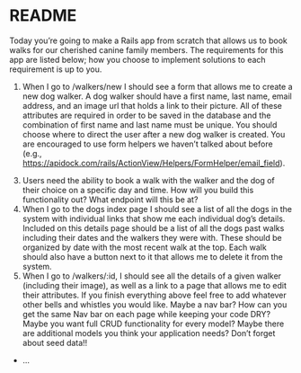 # README

Today you’re going to make a Rails app from scratch that allows us to book walks for our cherished canine family members. The requirements for this app are listed below; how you choose to implement solutions to each requirement is up to you. 
1. When I go to /walkers/new I should see a form that allows me to create a new dog walker. A dog walker should have a first name, last name, email address, and an image url that holds a link to their picture. All of these attributes are required in order to be saved in the database and the combination of first name and last name must be unique. You should choose where to direct the user after a new dog walker is created. You are encouraged to use form helpers we haven’t talked about before (e.g., https://apidock.com/rails/ActionView/Helpers/FormHelper/email_field). 

<!-- * walker/new - first_name,last_name, email, img_url
* walker/index
* walker/show -->

<!-- 2. Similar to requirement 1, when I go to /dogs/new I should see a form that allows me to create a new dog. Dogs should have the following attributes: name, breed, age, sex. All of these attributes are required and sex has to be either M or F (bonus: use a radio button for the sex attribute - https://api.rubyonrails.org/v5.1.7/classes/ActionView/Helpers/FormTagHelper.html#method-i-radio_button_tag). -->


3. Users need the ability to book a walk with the walker and the dog of their choice on a specific day and time. How will you build this functionality out? What endpoint will this be at? 
4. When I go to the dogs index page I should see a list of all the dogs in the system with individual links that show me each individual dog’s details. Included on this details page should be a list of all the dogs past walks including their dates and the walkers they were with. These should be organized by date with the most recent walk at the top. Each walk should also have a button next to it that allows me to delete it from the system.
5. When I go to /walkers/:id, I should see all the details of a given walker (including their image), as well as a link to a page that allows me to edit their attributes.
If you finish everything above feel free to add whatever other bells and whistles you would like. Maybe a nav bar? How can you get the same Nav bar on each page while keeping your code DRY? Maybe you want full CRUD functionality for every model? Maybe there are additional models you think your application needs? Don’t forget about seed data!!
* ...
